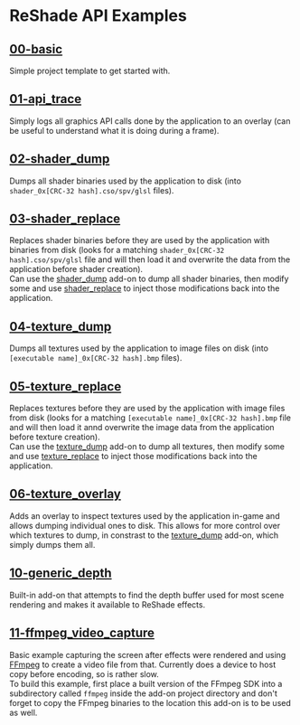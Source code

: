 ReShade API Examples
====================

## [00-basic](/examples/00-basic)

Simple project template to get started with.

## [01-api_trace](/examples/01-api_trace)

Simply logs all graphics API calls done by the application to an overlay (can be useful to understand what it is doing during a frame).

## [02-shader_dump](/examples/02-shader_dump)

Dumps all shader binaries used by the application to disk (into `shader_0x[CRC-32 hash].cso/spv/glsl` files).

## [03-shader_replace](/examples/03-shader_replace)

Replaces shader binaries before they are used by the application with binaries from disk (looks for a matching `shader_0x[CRC-32 hash].cso/spv/glsl` file and will then load it and overwrite the data from the application before shader creation).\
Can use the [shader_dump](#02-shader_dump) add-on to dump all shader binaries, then modify some and use [shader_replace](#03-shader_replace) to inject those modifications back into the application.

## [04-texture_dump](/examples/04-texture_dump)

Dumps all textures used by the application to image files on disk (into `[executable name]_0x[CRC-32 hash].bmp` files).

## [05-texture_replace](/examples/05-texture_replace)

Replaces textures before they are used by the application with image files from disk (looks for a matching `[executable name]_0x[CRC-32 hash].bmp` file and will then load it annd overwrite the image data from the application before texture creation).\
Can use the [texture_dump](#04-texture_dump) add-on to dump all textures, then modify some and use [texture_replace](#05-texture_replace) to inject those modifications back into the application.

## [06-texture_overlay](/examples/06-texture_overlay)

Adds an overlay to inspect textures used by the application in-game and allows dumping individual ones to disk. This allows for more control over which textures to dump, in constrast to the [texture_dump](#04-texture_dump) add-on, which simply dumps them all.

## [10-generic_depth](/examples/10-generic_depth)

Built-in add-on that attempts to find the depth buffer used for most scene rendering and makes it available to ReShade effects.

## [11-ffmpeg_video_capture](/examples/11-ffmpeg_video_capture)

Basic example capturing the screen after effects were rendered and using [FFmpeg](https://ffmpeg.org/) to create a video file from that. Currently does a device to host copy before encoding, so is rather slow.\
To build this example, first place a built version of the FFmpeg SDK into a subdirectory called `ffmpeg` inside the add-on project directory and don't forget to copy the FFmpeg binaries to the location this add-on is to be used as well.
